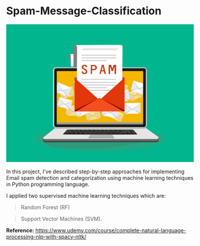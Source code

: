 # Spam-Message-Classification

![This is an image](https://github.com/naauuz/Natural-Language-Processing-NLP-with-8-Projects/blob/main/Image/SpamMessage.jpeg)


In this project, I've described step-by-step approaches for implementing Email spam detection and categorization using machine learning techniques in Python programming language.

I applied two supervised machine learning techniques which are:
 
> Random Forest (RF) 

> Support Vector Machines (SVM).

**Reference:**
https://www.udemy.com/course/complete-natural-language-processing-nlp-with-spacy-nltk/

